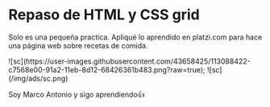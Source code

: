 <h1>Repaso de HTML y CSS grid</h1>
<p>Solo es una pequeña practica. Apliqué lo aprendido en platzi.com para hace una página web sobre recetas 
de comida.</p>
![sc](https://user-images.githubusercontent.com/43658425/113088422-c7568e00-91a2-11eb-8d12-68426361b483.png?raw=true);
![sc](/img/ads/sc.png)
<p>Soy Marco Antonio y sigo aprendiendo👍</p>
